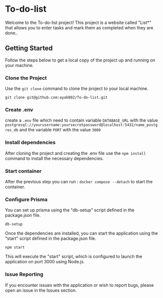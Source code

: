 # To-do-list

Welcome to the To-do-list project! This project is a website called "List*" that allows you to enter tasks and mark them as completed when they are done..

## Getting Started

Follow the steps below to get a local copy of the project up and running on your machine.

### Clone the Project

Use the `git clone` command to clone the project to your local machine.

`git clone git@github.com:ayak002/To-do-list.git`

### Create .env

create a `.env` file which need to contain variable `DATABASE_URL` with the value `postgresql://yourusername:yoursecretpassword@localhost:5432/name_postgres_db`
and the variable `PORT` with the value `3000`

### Install dependencies

After cloning the project and creating the .env file use the `npm install` command to install the necessary dependencies.

### Start container

After the previous step you can run : `docker compose --detach` to start the container.

### Configure Prisma

You can set up prisma using the "db-setup" script defined in the package.json file.

`db-setup`

Once the dependencies are installed, you can start the application using the "start" script defined in the package.json file.

`npm start`

This will execute the "start" script, which is configured to launch the application on port 3000 using Node.js.

### Issue Reporting

If you encounter issues with the application or wish to report bugs, please open an issue in the Issues section.

